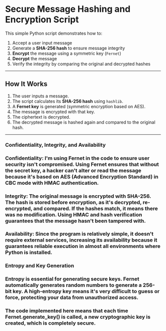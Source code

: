 # Secure Message Hashing and Encryption Script

This simple Python script demonstrates how to:

1. Accept a user input message
2. Generate a **SHA-256 hash** to ensure message integrity
3. **Encrypt** the message using a symmetric key (`Fernet`)
4. **Decrypt** the message
5. Verify the integrity by comparing the original and decrypted hashes

---

## How It Works

1. The user inputs a message.
2. The script calculates its **SHA-256 hash** using `hashlib`.
3. A **Fernet key** is generated (symmetric encryption based on AES).
4. The message is encrypted with that key.
5. The ciphertext is decrypted.
6. The decrypted message is hashed again and compared to the original hash.

---

### Confidentiality, Integrity, and Availability

### Confidentiality: I'm using Fernet in the code to ensure user security isn't compromised. Using Fernet ensures that without the secret key, a hacker can't alter or read the message because it's based on AES (Advanced Encryption Standard) in CBC mode with HMAC authentication.

### Integrity: The original message is encrypted with SHA-256. The hash is stored before encryption, as it's decrypted, re-encrypted, and compared. If the hashes match, it means there was no modification. Using HMAC and hash verification guarantees that the message hasn't been tampered with.

### Availability: Since the program is relatively simple, it doesn't require external services, increasing its availability because it guarantees reliable execution in almost all environments where Python is installed.

### Entropy and Key Generation

### Entropy is essential for generating secure keys. Fernet automatically generates random numbers to generate a 256-bit key. A high-entropy key means it's very difficult to guess or force, protecting your data from unauthorized access.

### The code implemented here means that each time Fernet.generate_key() is called, a new cryptographic key is created, which is completely secure.
